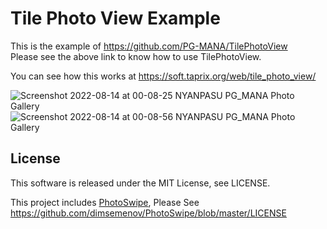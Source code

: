 # Tile Photo View Example
This is the example of https://github.com/PG-MANA/TilePhotoView  
Please see the above link to know how to use TilePhotoView.

You can see how this works at https://soft.taprix.org/web/tile_photo_view/

![Screenshot 2022-08-14 at 00-08-25 NYANPASU PG_MANA Photo Gallery](https://user-images.githubusercontent.com/35759887/184500157-9ecec99d-fa03-4d25-a7c3-0010135b49cb.png)
![Screenshot 2022-08-14 at 00-08-56 NYANPASU PG_MANA Photo Gallery](https://user-images.githubusercontent.com/35759887/184500173-ff294628-d791-4bfb-a18c-c0c30c31569d.png)


## License
This software is released under the MIT License, see LICENSE.

This project includes [PhotoSwipe](https://photoswipe.com/),
Please See https://github.com/dimsemenov/PhotoSwipe/blob/master/LICENSE
